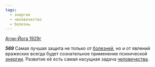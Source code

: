 ```yaml
---
tags:
  - энергия
  - человечество
  - болезнь
---
```


[Агни-Йога 1929г](https://127.0.0.1:4002/agni/1929)

___569___
Самая лучшая защита не только от [болезней](../../../tags/#болезнь), но и от явлений вражеских всегда будет сознательное применение психической [энергии](../../../tags/#энергия). Развитие её есть самая насущная задача [человечества](../../../tags/#человечество).